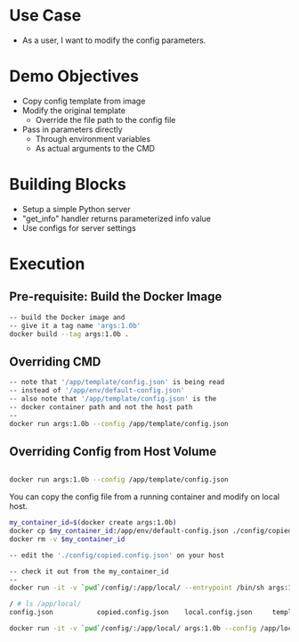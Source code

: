 # Use Case
- As a user, I want to modify the config parameters.

# Demo Objectives
- Copy config template from image
- Modify the original template
  - Override the file path to the config file
- Pass in parameters directly
  - Through environment variables
  - As actual arguments to the CMD

# Building Blocks
- Setup a simple Python server
- "get_info" handler returns parameterized info value
- Use configs for server settings

# Execution
## Pre-requisite: Build the Docker Image
```bash
-- build the Docker image and 
-- give it a tag name 'args:1.0b'
docker build --tag args:1.0b .
```

## Overriding CMD
```bash
-- note that '/app/template/config.json' is being read
-- instead of '/app/env/default-config.json'
-- also note that '/app/template/config.json' is the 
-- docker container path and not the host path
--
docker run args:1.0b --config /app/template/config.json
```

## Overriding Config from Host Volume
```bash

docker run args:1.0b --config /app/template/config.json
```

You can copy the config file from a running container and modify on local host.
```bash
my_container_id=$(docker create args:1.0b)
docker cp $my_container_id:/app/env/default-config.json ./config/copied.config.json
docker rm -v $my_container_id

-- edit the './config/copied.config.json' on your host

-- check it out from the my_container_id
--
docker run -it -v `pwd`/config/:/app/local/ --entrypoint /bin/sh args:1.0b

/ # ls /app/local/
config.json           copied.config.json    local.config.json     template.config.json
```

```bash
docker run -it -v `pwd`/config/:/app/local/ args:1.0b --config /app/local/copied.config.json
```